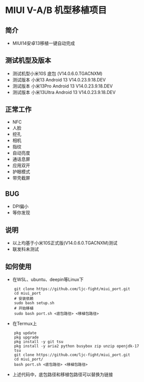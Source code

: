 # MIUI V-A/B 机型移植项目

## 简介
- MIUI14安卓13移植一键自动完成

## 测试机型及版本
- 测试机型小米10S 底包 (V14.0.6.0.TGACNXM)
- 测试版本 小米13 Android 13 V14.0.23.9.18.DEV
- 测试版本 小米13Pro Android 13 V14.0.23.9.18.DEV
- 测试版本 小米13Ultra Android 13 V14.0.23.9.18.DEV

## 正常工作
- NFC
- 人脸
- 挖孔
- 相机
- 指纹
- 自动亮度
- 通话息屏
- 应用双开
- 护眼模式
- 带壳截屏

## BUG
- DPI偏小
- 等你发现

## 说明
- 以上均基于小米10S正式版(V14.0.6.0.TGACNXM)测试
- 联发科未测试

## 如何使用
- 在WSL、ubuntu、deepin等Linux下
```shell
    git clone https://github.com/ljc-fight/miui_port.git
    cd miui_port
    # 安装依赖
    sudo bash setup.sh
    # 开始移植
    sudo bash port.sh <底包路径> <移植包路径>
```

- 在Termux上
```shell
    pkg update
    pkg upgrade
    pkg install -y git tsu
    pkg install -y aria2 python busybox zip unzip openjdk-17
    tsu
    git clone https://github.com/ljc-fight/miui_port.git
    cd miui_port/
    bash port.sh <底包路径> <移植包路径>
```
- 上述代码中，底包路径和移植包路径可以替换为链接
